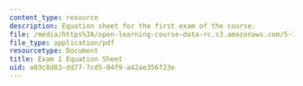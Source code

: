 ```yaml
---
content_type: resource
description: Equation sheet for the first exam of the course.
file: /media/https%3A/open-learning-course-data-rc.s3.amazonaws.com/5-111-principles-of-chemical-science-fall-2008/a03c8d83dd777cd504f9a42ae356f23e_Exam1_Eqns.pdf
file_type: application/pdf
resourcetype: Document
title: Exam 1 Equation Sheet
uid: a03c8d83-dd77-7cd5-04f9-a42ae356f23e
---
```

